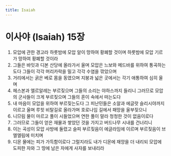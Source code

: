 ```yaml
---
title: Isaiah
---
```


# 이사야 (Isaiah) 15장
1. 모압에 관한 경고라 하룻밤에 모압 알이 망하여 황폐할 것이며 하룻밤에 모압 기르가 망하여 황폐할 것이라
1. 그들은 바잇과 디본 산당에 올라가서 울며 모압은 느보와 메드바를 위하여 통곡하는도다 그들이 각각 머리카락을 밀고 각각 수염을 깎았으며
1. 거리에서는 굵은 베로 몸을 동였으며 지붕과 넓은 곳에서는 각기 애통하여 심히 울며
1. 헤스본과 엘르알레는 부르짖으며 그들의 소리는 야하스까지 들리니 그러므로 모압의 군사들이 크게 부르짖으며 그들의 혼이 속에서 떠는도다
1. 내 마음이 모압을 위하여 부르짖는도다 그 피난민들은 소알과 에글랏 슬리시야까지 이르고 울며 루힛 비탈길로 올라가며 호로나임 길에서 패망을 울부짖으니
1. 니므림 물이 마르고 풀이 시들었으며 연한 풀이 말라 청청한 것이 없음이로다
1. 그러므로 그들이 얻은 재물과 쌓았던 것을 가지고 버드나무 시내를 건너리니
1. 이는 곡성이 모압 사방에 둘렸고 슬피 부르짖음이 에글라임에 이르며 부르짖음이 브엘엘림에 미치며
1. 디몬 물에는 피가 가득함이로다 그럴지라도 내가 디몬에 재앙을 더 내리되 모압에 도피한 자와 그 땅에 남은 자에게 사자를 보내리라